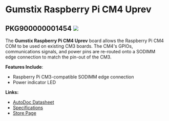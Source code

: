 # Gumstix Raspberry Pi CM4 Uprev
## PKG900000001454 ![][thumbnail]

The **Gumstix Raspberry Pi CM4 Uprev** board allows the Raspberry Pi CM4 COM to be used on existing CM3 boards. The CM4's GPIOs, communications signals, and power pins are re-routed onto a SODIMM edge connection to match the pin-out of the CM3.

__Features Include__:
* Raspberry Pi CM3-compatible SODIMM edge connection
* Power indicator LED

__Links:__
* [AutoDoc Datasheet][autodoc]
* [Specifications][spec]
* [Store Page][store]

[thumbnail]: https://d3iwea566ns1n1.cloudfront.net/images/product/218b903c5c33ae7da5bafa5d72b35504696c6415.png
[autodoc]: PKG900000001454_AutoDoc.pdf
[spec]: PKG900000001454_SpecSheet.pdf
[store]: https://store.gumstix.com/cm4-uprev/
